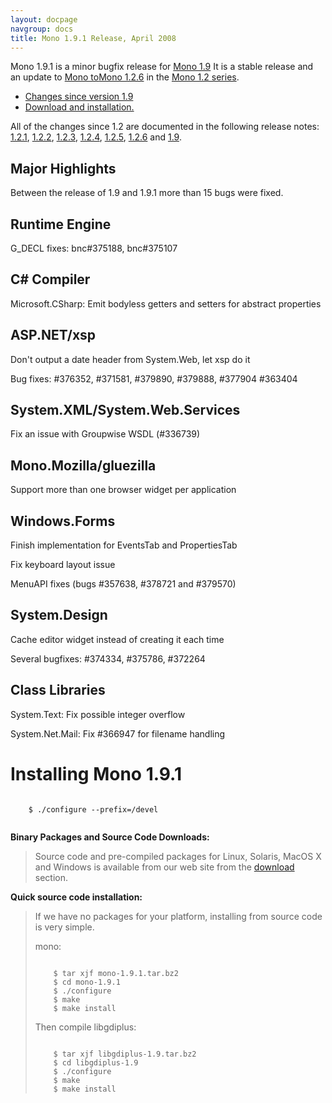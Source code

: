 ```yaml
---
layout: docpage
navgroup: docs
title: Mono 1.9.1 Release, April 2008
---
```


Mono 1.9.1 is a minor bugfix release for [Mono 1.9](http://www.go-mono.com/archive/1.9) It is a stable release and an update to [Mono to](http://www.go-mono.com/archive/1.2.6)[Mono 1.2.6](http://www.go-mono.com/archive/1.2.6) in the [Mono 1.2 series](http://www.go-mono.com/archive/1.2).

-   [Changes since version 1.9](#changes)
-   [Download and installation.](#install)

All of the changes since 1.2 are documented in the following release notes: [1.2.1](http://www.go-mono.com/archive/1.2.1), [1.2.2](http://www.go-mono.com/archive/1.2.2), [1.2.3](http://www.go-mono.com/archive/1.2.3), [1.2.4](http://www.go-mono.com/archive/1.2.4), [1.2.5](http://www.go-mono.com/archive/1.2.5), [1.2.6](http://www.go-mono.com/archive/1.2.6) and [1.9](http://www.go-mono.com/archive/1.9).

Major Highlights
----------------

Between the release of 1.9 and 1.9.1 more than 15 bugs were fixed.

Runtime Engine
--------------

G\_DECL fixes: bnc\#375188, bnc\#375107

C\# Compiler
------------

Microsoft.CSharp: Emit bodyless getters and setters for abstract properties

ASP.NET/xsp
-----------

Don't output a date header from System.Web, let xsp do it

Bug fixes: \#376352, \#371581, \#379890, \#379888, \#377904 \#363404

System.XML/System.Web.Services
------------------------------

Fix an issue with Groupwise WSDL (\#336739)

Mono.Mozilla/gluezilla
----------------------

Support more than one browser widget per application

Windows.Forms
-------------

Finish implementation for EventsTab and PropertiesTab

Fix keyboard layout issue

MenuAPI fixes (bugs \#357638, \#378721 and \#379570)

System.Design
-------------

Cache editor widget instead of creating it each time

Several bugfixes: \#374334, \#375786, \#372264

Class Libraries
---------------

System.Text: Fix possible integer overflow

System.Net.Mail: Fix \#366947 for filename handling

Installing Mono 1.9.1
=====================

``` shell
    
    $ ./configure --prefix=/devel
    
```

**Binary Packages and Source Code Downloads:**

> Source code and pre-compiled packages for Linux, Solaris, MacOS X and Windows is available from our web site from the [download](http://www.mono-project.com/Downloads) section.

**Quick source code installation:**

> If we have no packages for your platform, installing from source code is very simple.
>
> mono:
>
> ``` shell
>     
>     $ tar xjf mono-1.9.1.tar.bz2
>     $ cd mono-1.9.1
>     $ ./configure
>     $ make
>     $ make install
> ```
>
> Then compile libgdiplus:
>
> ``` shell
>     
>     $ tar xjf libgdiplus-1.9.tar.bz2
>     $ cd libgdiplus-1.9
>     $ ./configure
>     $ make
>     $ make install
> ```
